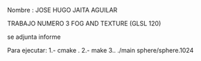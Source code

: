Nombre : JOSE HUGO JAITA AGUILAR

TRABAJO NUMERO 3 FOG AND TEXTURE (GLSL 120)

se adjunta informe

Para ejecutar:
1.- cmake .
2.- make
3.. ./main sphere/sphere.1024
